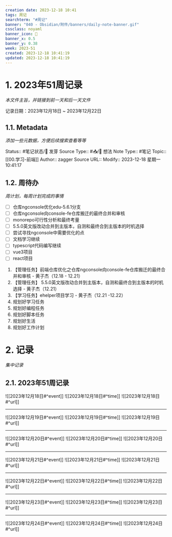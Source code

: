 ```yaml
---
creation date: 2023-12-18 10:41
tags: 周记
searchterm: "#周记"
banner: "040 - Obsidian/附件/banners/daily-note-banner.gif"
cssclass: noyaml
banner_icon: 💌
banner_x: 0.5
banner_y: 0.38
week: 2023-51
created: 2023-12-18 10:41:19
updated: 2023-12-18 10:41:19
---
```


# 1. 2023年51周记录

_本文件主旨，并链接到前一天和后一天文件_

记录日期：2023年12月18日 ~ 2023年12月22日

## 1.1. Metadata

_添加一些元数据，方便后续搜索查看等等_

Status:: #笔记状态/🌱 发芽
Source Type:: #📥/💭 想法 
Note Type:: #笔记
Topic:: [[00.学习-前端]]
Author:: zagger
Source URL::
Modify:: 2023-12-18 星期一 10:41:17

## 1.2. 周待办

_周计划，每周计划完成的事情_

- [ ] 仓库ngconsole优化edu-5.6.1分支
- [ ] 仓库ngconsole向console-fe仓库搬迁的最终合并和审核
- [ ] monorepo可行性分析和最终考量
- [ ] 5.5.0英文版改动合并到主版本，自测和最终合到主版本的时机选择
- [ ] 尝试寻找ngconsole中需要优化的点
- [ ] 文档学习继续
- [ ] typescript代码编写继续
- [ ] vue3项目
- [ ] react项目

1. 【管理任务】前端仓库优化之仓库ngconsole向console-fe仓库搬迁的最终合并和审核 - 黄子杰（12.18 - 12.21）
2. 【管理任务】 5.5.0英文版改动合并到主版本，自测和最终合到主版本的时机选择 - 黄子杰（12.21）
3. 【学习任务】ehelper项目学习 - 黄子杰（12.21 -12.22）
4. 规划好学习任务
5. 规划好编程任务
6. 规划好脚本任务
7. 规划好生活
8. 规划好工作计划
# 2. 记录

_集中记录_

## 2.1. 2023年51周记录
![[2023年12月18日#^event]] 
![[2023年12月18日#^time]] 
![[2023年12月18日#^url]] 

---

![[2023年12月19日#^event]] 
![[2023年12月19日#^time]] 
![[2023年12月19日#^url]] 

---

![[2023年12月20日#^event]] 
![[2023年12月20日#^time]] 
![[2023年12月20日#^url]] 

---

![[2023年12月21日#^event]] 
![[2023年12月21日#^time]] 
![[2023年12月21日#^url]] 

---

![[2023年12月22日#^event]] 
![[2023年12月22日#^time]] 
![[2023年12月22日#^url]] 

---

![[2023年12月23日#^event]] 
![[2023年12月23日#^time]] 
![[2023年12月23日#^url]] 

---

![[2023年12月24日#^event]] 
![[2023年12月24日#^time]] 
![[2023年12月24日#^url]] 

